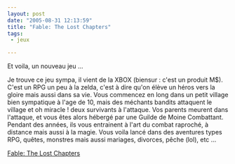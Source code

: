 ```yaml
---
layout: post
date: "2005-08-31 12:13:59"
title: "Fable: The Lost Chapters"
tags:
 - jeux

---
```


Et voila, un nouveau jeu ...

Je trouve ce jeu sympa, il vient de la XBOX (biensur : c'est un produit M$). C'est un RPG un peu à la zelda, c'est à dire qu'on élève un héros vers la gloire mais aussi dans sa vie. Vous commencez en long dans un petit village bien sympatique à l'age de 10, mais des méchants bandits attaquent le village et oh miracle ! deux survivants à l'attaque. Vos parents meurent dans l'attaque, et vous êtes alors hébergé par une Guilde de Moine Combattant. Pendant des années, ils vous entrainent à l'art du combat raproché, à distance mais aussi à la magie. Vous voila lancé dans des aventures types RPG, quêtes, monstres mais aussi mariages, divorces, pêche (lol), etc ...

[Fable: The Lost Chapters](http://www.microsoft.com/games/fable/)
